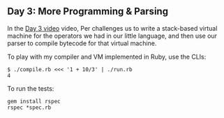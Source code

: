 Day 3: More Programming & Parsing
----

In the [Day 3 video](https://www.youtube.com/watch?v=L4P98pGhpnE) video, Per
challenges us to write a stack-based virtual machine for the operators we had in
our little language, and then use our parser to compile bytecode for that
virtual machine.

To play with my compiler and VM implemented in Ruby, use the CLIs:

    $ ./compile.rb <<< '1 + 10/3' | ./run.rb
    4

To run the tests:

    gem install rspec
    rspec *spec.rb

